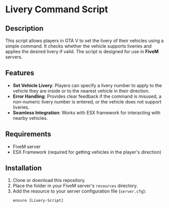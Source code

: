 # Livery Command Script

## Description

This script allows players in GTA V to set the livery of their vehicles using a simple command. It checks whether the vehicle supports liveries and applies the desired livery if valid. The script is designed for use in **FiveM** servers.

## Features

- **Set Vehicle Livery**: Players can specify a livery number to apply to the vehicle they are inside or to the nearest vehicle in their direction.
- **Error Handling**: Provides clear feedback if the command is misused, a non-numeric livery number is entered, or the vehicle does not support liveries.
- **Seamless Integration**: Works with ESX framework for interacting with nearby vehicles.

## Requirements

- FiveM server
- ESX Framework (required for getting vehicles in the player's direction)

## Installation

1. Clone or download this repository.
2. Place the folder in your FiveM server's `resources` directory.
3. Add the resource to your server configuration file (`server.cfg`):
   ```plaintext
   ensure [Livery-Script]
